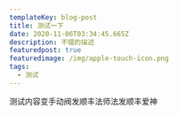 ```yaml
---
templateKey: blog-post
title: 测试一下
date: 2020-11-06T03:34:45.665Z
description: 不错的描述
featuredpost: true
featuredimage: /img/apple-touch-icon.png
tags:
  - 测试
---
```

测试内容变手动阀发顺丰法师法发顺丰爱神